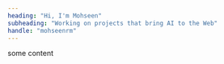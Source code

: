 ```yaml
---
heading: "Hi, I'm Mohseen"
subheading: "Working on projects that bring AI to the Web"
handle: "mohseenrm"
---
```


some content
